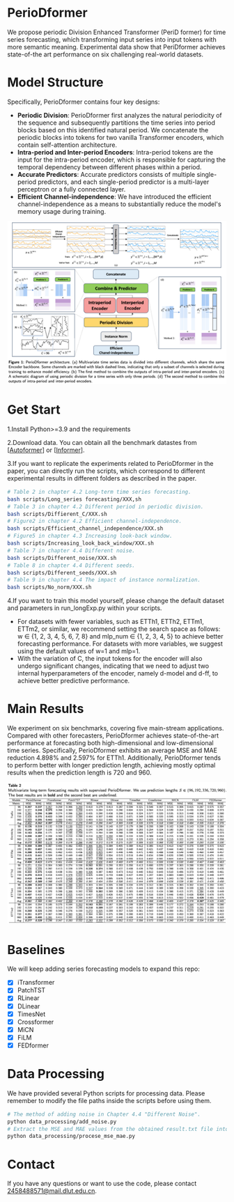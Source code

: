 # PerioDformer
We propose periodic Division Enhanced Transformer (PeriD
former) for time series forecasting, which transforming input series into input
 tokens with more semantic meaning.
Experimental data show that PeriDformer achieves state-of-the
art performance on six challenging real-world datasets.

# Model Structure
Specifically, PerioDformer contains four key designs:

- **Periodic Division**: PerioDformer first analyzes the natural periodicity of the sequence and subsequently partitions the time series into period blocks based on this identified natural period. We concatenate the periodic blocks into tokens for two vanilla Transformer encoders, which contain self-attention architecture.
- **Intra-period and Inter-period Encoders**: Intra-period tokens are the input for the intra-period encoder, which is responsible for capturing the temporal dependency between different phases within a period.
- **Accurate Predictors**: Accurate predictors consists of multiple single-period predictors, and each single-period predictor is a multi-layer perceptron or a fully connected layer.
- **Efficient Channel-independence**: We have introduced the efficient channel-independence as a means to substantially reduce the model's memory usage during training.

![model_structure.jpg](pic/model_structure.jpg)

# Get Start
1.Install Python>=3.9 and the requirements

2.Download data. You can obtain all the benchmark datastes from [[Autoformer](https://github.com/thuml/Autoformer)] or [[Informer](https://github.com/zhouhaoyi/Informer2020)].

3.If you want to replicate the experiments related to PerioDformer in the paper, you can directly run the scripts, which correspond to different experimental results in different folders as described in the paper.

```bash
# Table 2 in chapter 4.2 Long-term time series forecasting.
bash scripts/Long_series forecasting/XXX,sh
# Table 3 in chapter 4.2 Different period in periodic division.
bash scripts/Diffierent_C/XXX.sh
# Figure2 in chapter 4.2 Efficient channel-independence.
bash scripts/Efficient_channel_independence/XXX.sh
# Figure5 in chapter 4.3 Increasing look-back window.
bash scripts/Increasing_look_back_window/XXX.sh
# Table 7 in chapter 4.4 Different noise.
bash scripts/Different_noise/XXX.sh
# Table 8 in chapter 4.4 Different seeds.
bash scripts/Different_seeds/XXX.sh
# Table 9 in chapter 4.4 The impact of instance normalization.
bash scripts/No_norm/XXX.sh
```

4.If you want to train this model yourself, please change the default dataset and parameters in run_longExp.py within your scripts.

- For datasets with fewer variables, such as ETTh1, ETTh2, ETTm1, ETTm2, or similar, we recommend setting the search space as follows: w ∈ {1, 2, 3, 4, 5, 6, 7, 8} and mlp_num ∈ {1, 2, 3, 4, 5} to achieve better forecasting performance. For datasets with more variables, we suggest using the default values of w=1 and mlp=1.
- With the variation of C, the input tokens for the encoder will also undergo significant changes, indicating that we need to adjust two internal hyperparameters of the encoder, namely d-model and d-ff, to achieve better predictive performance.



# Main Results

We experiment on six benchmarks, covering five main-stream applications. 
Compared with other forecasters, PerioDformer achieves state-of-the-art performance at forecasting both high-dimensional and low-dimensional time series. Specifically, PerioDformer exhibits an average MSE and MAE reduction 4.898\% and 2.597\% for ETTh1.
Additionally, PerioDformer tends to perform better with longer prediction length, achieving mostly optimal results when the prediction length is 720 and 960.

![main_results.jpg](pic/main_results.jpg)

# Baselines

We will keep adding series forecasting models to expand this repo:

- [x] iTransformer
- [x] PatchTST
- [x] RLinear
- [x] DLinear
- [x] TimesNet
- [x] Crossformer
- [x] MiCN
- [x] FiLM
- [x] FEDformer

# Data Processing

We have provided several Python scripts for processing data. Please remember to modify the file paths inside the scripts before using them.

```bash
# The method of adding noise in Chapter 4.4 "Different Noise".
python data_processing/add_noise.py
# Extract the MSE and MAE values from the obtained result.txt file into a CSV file.
python data_processing/procese_mse_mae.py
```



# Contact

If you have any questions or want to use the code, please contact 2458488571@mail.dlut.edu.cn.







